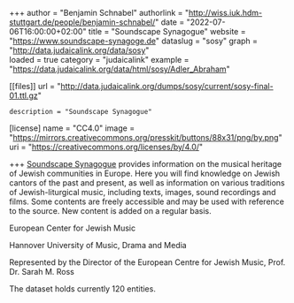 +++
author = "Benjamin Schnabel"
authorlink = "http://wiss.iuk.hdm-stuttgart.de/people/benjamin-schnabel/"
date = "2022-07-06T16:00:00+02:00"
title = "Soundscape Synagogue" 
website = "https://www.soundscape-synagoge.de"
dataslug = "sosy"
graph = "http://data.judaicalink.org/data/sosy"  
loaded = true
category = "judaicalink"
example = "https://data.judaicalink.org/data/html/sosy/Adler_Abraham"


[[files]]
	url = "http://data.judaicalink.org/dumps/sosy/current/sosy-final-01.ttl.gz"
	
	
	description = "Soundscape Synagogue"
	

[license]
name = "CC4.0"
image = "https://mirrors.creativecommons.org/presskit/buttons/88x31/png/by.png"
uri = "https://creativecommons.org/licenses/by/4.0/"
	
+++
[Soundscape Synagogue](https://www.soundscape-synagoge.de) provides information on the musical heritage of Jewish communities in Europe. <!--more-->
Here you will find knowledge on Jewish cantors of the past and present, as well as information on various traditions of Jewish-liturgical music, including texts, images, sound recordings and films. 
Some contents are freely accessible and may be used with reference to the source. 
New content is added on a regular basis.

European Center for Jewish Music

Hannover University of Music, Drama and Media

Represented by the Director of the European Centre for Jewish Music, Prof. Dr. Sarah M. Ross

The dataset holds currently 120 entities.
